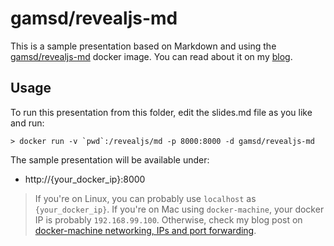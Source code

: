 # gamsd/revealjs-md


This is a sample presentation based on Markdown and using the [gamsd/revealjs-md](https://hub.docker.com/r/gamsd/revealjs-md/) docker image. You can read about it on my [blog](http://blog.gamsd.com/revealjs-docker-presentations).


## Usage

To run this presentation from this folder, edit the slides.md file as you like and run:

```
> docker run -v `pwd`:/revealjs/md -p 8000:8000 -d gamsd/revealjs-md
```

The sample presentation will be available under:
- http://{your_docker_ip}:8000

> If you're on Linux, you can probably use `localhost` as `{your_docker_ip}`. If you're on Mac using `docker-machine`, your docker IP is probably `192.168.99.100`. Otherwise, check my blog post on [docker-machine networking, IPs and port forwarding](http://blog.gamsd.com/docker-machine-port-forwarding/).

